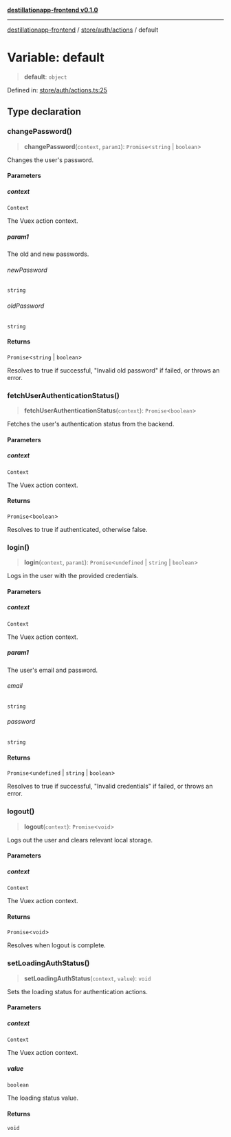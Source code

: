 [**destillationapp-frontend v0.1.0**](../../../../README.md)

***

[destillationapp-frontend](../../../../modules.md) / [store/auth/actions](../README.md) / default

# Variable: default

> **default**: `object`

Defined in: [store/auth/actions.ts:25](https://github.com/DestillApp/main/blob/ec2df52a50a22efb35f12a0243274f6d03fbca52/frontend/src/store/auth/actions.ts#L25)

## Type declaration

### changePassword()

> **changePassword**(`context`, `param1`): `Promise`\<`string` \| `boolean`\>

Changes the user's password.

#### Parameters

##### context

`Context`

The Vuex action context.

##### param1

The old and new passwords.

###### newPassword

`string`

###### oldPassword

`string`

#### Returns

`Promise`\<`string` \| `boolean`\>

Resolves to true if successful, "Invalid old password" if failed, or throws an error.

### fetchUserAuthenticationStatus()

> **fetchUserAuthenticationStatus**(`context`): `Promise`\<`boolean`\>

Fetches the user's authentication status from the backend.

#### Parameters

##### context

`Context`

The Vuex action context.

#### Returns

`Promise`\<`boolean`\>

Resolves to true if authenticated, otherwise false.

### login()

> **login**(`context`, `param1`): `Promise`\<`undefined` \| `string` \| `boolean`\>

Logs in the user with the provided credentials.

#### Parameters

##### context

`Context`

The Vuex action context.

##### param1

The user's email and password.

###### email

`string`

###### password

`string`

#### Returns

`Promise`\<`undefined` \| `string` \| `boolean`\>

Resolves to true if successful, "Invalid credentials" if failed, or throws an error.

### logout()

> **logout**(`context`): `Promise`\<`void`\>

Logs out the user and clears relevant local storage.

#### Parameters

##### context

`Context`

The Vuex action context.

#### Returns

`Promise`\<`void`\>

Resolves when logout is complete.

### setLoadingAuthStatus()

> **setLoadingAuthStatus**(`context`, `value`): `void`

Sets the loading status for authentication actions.

#### Parameters

##### context

`Context`

The Vuex action context.

##### value

`boolean`

The loading status value.

#### Returns

`void`
